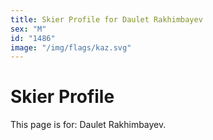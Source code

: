 ```yaml
---
title: Skier Profile for Daulet Rakhimbayev
sex: "M"
id: "1486"
image: "/img/flags/kaz.svg" 
---
```


# Skier Profile

This page is for: Daulet Rakhimbayev.
    